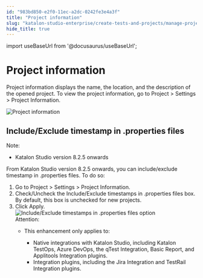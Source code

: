 ```yaml
---
id: "983bd850-e2f0-11ec-a2dc-0242fe3e4a3f"
title: "Project information"
slug: "katalon-studio-enterprise/create-tests-and-projects/manage-projects/project-settings/project-information"
hide_title: true
---
```

import useBaseUrl from '@docusaurus/useBaseUrl';


# <a id="concept-8309" class="anchor_top_offset"/><a id="ariaid-title1" class="anchor_top_offset"/>Project information

<p xmlns="http://www.w3.org/1999/xhtml" className="p">Project information displays the name, the location, and the description of the opened project. To view the project information, go to <span className="ph uicontrol">Project</span> &gt; <span className="ph uicontrol">Settings</span> &gt; <span className="ph uicontrol">Project Information</span>.</p> 
<p xmlns="http://www.w3.org/1999/xhtml" className="p"><img className="image" src={useBaseUrl("/97d28f30-e2f0-11ec-a2dc-0242fe3e4a3f.png")} alt="Project information" /></p> 

## <a id="task-8423" class="anchor_top_offset"/>Include/Exclude timestamp in .properties files

<section xmlns="http://www.w3.org/1999/xhtml" className="section context"><div className="note note note_note"><span className="note__title">Note:</span>      <ul className="ul"><li className="li"> <span className="ph">Katalon Studio</span> version 8.2.5 onwards</li></ul>   </div>From <span className="ph">Katalon Studio</span> version 8.2.5 onwards, you can include/exclude timestamp in .properties files. To do so:</section> 
<ol xmlns="http://www.w3.org/1999/xhtml" className="ol steps"><li className="li step stepexpand"><span className="ph cmd">Go to <span className="ph uicontrol">Project</span> &gt; <span className="ph uicontrol">Settings</span> &gt; <span className="ph uicontrol">Project Information</span>.</span></li><li className="li step stepexpand"><span className="ph cmd">Check/Uncheck the <span className="ph uicontrol">Include/Exclude timestamps in .properties</span> files box. By default, this box is unchecked for new projects.</span></li><li className="li step stepexpand"><span className="ph cmd">Click <span className="ph uicontrol">Apply</span>.</span><div className="itemgroup tutorialinfo"><img className="image" src={useBaseUrl("/97cf81f0-e2f0-11ec-a2dc-0242fe3e4a3f.png")} alt="Include/Exclude timestamps in .properties files option" />     </div><div className="itemgroup info"><div className="note attention note_attention"><span className="note__title">Attention:</span>          <ul className="ul"><li className="li">             <p className="p">This enhancement only applies to:</p>             <ul className="ul"><li className="li">Native integrations with <span className="ph">Katalon Studio</span>, including <span className="ph">Katalon TestOps</span>, Azure DevOps, the <span className="ph uicontrol">qTest Integration</span>, <span className="ph uicontrol">Basic Report</span>, and <span className="ph uicontrol">Applitools Integration</span> plugins.</li><li className="li">Integration plugins, including the <span className="ph uicontrol">Jira Integration</span> and <span className="ph uicontrol">TestRail Integration</span> plugins.</li></ul>           </li></ul>       </div>     </div></li></ol> 
